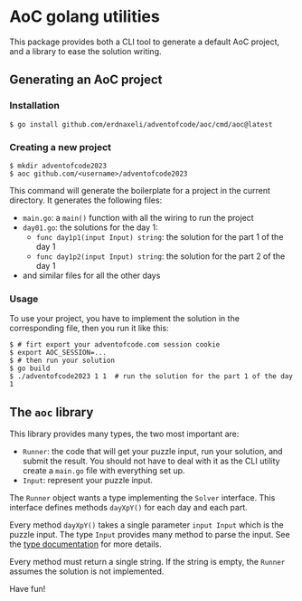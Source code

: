 # AoC golang utilities

This package provides both a CLI tool to generate a default AoC project,
and a library to ease the solution writing.

## Generating an AoC project

### Installation

```shell
$ go install github.com/erdnaxeli/adventofcode/aoc/cmd/aoc@latest
```

### Creating a new project

```
$ mkdir adventofcode2023
$ aoc github.com/<username>/adventofcode2023
```

This command will generate the boilerplate for a project in the current directory.
It generates the following files:

* `main.go`: a `main()` function with all the wiring to run the project
* `day01.go`: the solutions for the day 1:
  * `func day1p1(input Input) string`: the solution for the part 1 of the day 1
  * `func day1p2(input Input) string`: the solution for the part 2 of the day 1
* and similar files for all the other days

### Usage

To use your project, you have to implement the solution in the corresponding file,
then you run it like this:

```shell
$ # firt export your adventofcode.com session cookie
$ export AOC_SESSION=...
$ # then run your solution
$ go build
$ ./adventofcode2023 1 1  # run the solution for the part 1 of the day 1
```

## The `aoc` library

This library provides many types, the two most important are:
* `Runner`: the code that will get your puzzle input, run your solution, and submit
  the result. You should not have to deal with it as the CLI utility create a `main.go`
  file with everything set up.
* `Input`: represent your puzzle input.

The `Runner` object wants a type implementing the `Solver` interface. This interface
defines methods `dayXpY()` for each day and each part.

Every method `dayXpY()` takes a single parameter `input Input` which is the puzzle input.
The type `Input` provides many method to parse the input. See the
[type documentation](https://pkg.go.dev/github.com/erdnaxeli/adventofcode/aoc#Input)
for more details.

Every method must return a single string. If the string is empty, the `Runner` assumes
the solution is not implemented.

Have fun!
